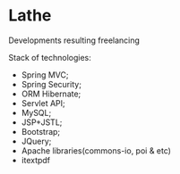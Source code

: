 # Lathe

Developments resulting freelancing

Stack of technologies:
- Spring MVC;
- Spring Security;
- ORM Hibernate;
- Servlet API;
- MySQL;
- JSP+JSTL;
- Bootstrap;
- JQuery;
- Apache libraries(commons-io, poi & etc)
- itextpdf
